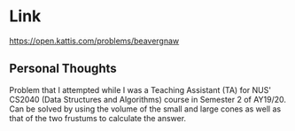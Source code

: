 # Link

https://open.kattis.com/problems/beavergnaw

## Personal Thoughts

Problem that I attempted while I was a Teaching Assistant (TA) for NUS' CS2040 (Data Structures and Algorithms) course in Semester 2 of AY19/20. Can be solved by using the volume of the small and large cones as well as that of the two frustums to calculate the answer.

